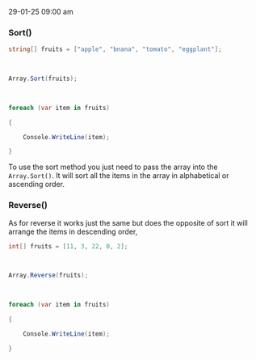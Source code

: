 29-01-25
09:00 am

### Sort()

``` C#
string[] fruits = ["apple", "bnana", "tomato", "eggplant"];

  

Array.Sort(fruits);

  

foreach (var item in fruits)

{

    Console.WriteLine(item);

}
```

To use the sort method you just need to pass the array into the `Array.Sort()`.
It will sort all the items in the array in alphabetical or ascending order.

### Reverse()

As for reverse it works just the same but does the opposite of sort it will arrange the items in descending order, 

``` C# 
int[] fruits = [11, 3, 22, 0, 2];

  

Array.Reverse(fruits);

  

foreach (var item in fruits)

{

    Console.WriteLine(item);

}
```
